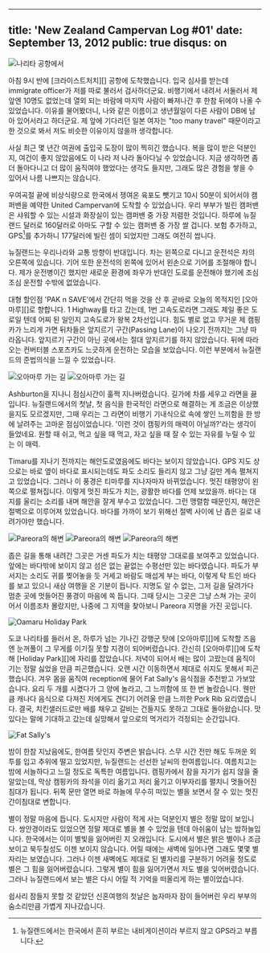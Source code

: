 ----
title: 'New Zealand Campervan Log #01'
date: September 13, 2012
public: true
disqus: on
----

![나리타 공항에서](/media/page/travel/new-zealand/newzealand-001.jpg)

아침 9시 반에 [크라이스트처치][] 공항에 도착했습니다.
입국 심사를 받는데 immigrate officer가 저를 따로 불러서 검사하더군요.
비행기에서 내려서 서둘러서 제 앞엔 10명도 없었는데 열외 되는 바람에 마지막 사람이 빠져나간 후 한참 뒤에야 나올 수 있었습니다.
이유를 물어봤더니, 나와 같은 이름이고 생년월일이 다른 사람이 DB에 남아 있어서라고 하더군요.
제 앞에 기다리던 일본 여자는 "too many travel" 때문이라고 한 것으로 봐서 저도 비슷한 이유이지 않을까 생각합니다.

사실 최근 몇 년간 여권에 출입국 도장이 많이 찍히긴 했습니다.
복을 많이 받은 덕분인지, 여건이 좋지 않았음에도 이 나라 저 나라 돌아다닐 수 있었습니다.
지금 생각하면 좀 더 돌아다니고 더 많이 움직여야 했었다는 생각도 들지만,
그래도 많은 경험을 쌓을 수 있어서 나름 나쁘지는 않습니다.

우여곡절 끝에 비상식량으로 한국에서 쟁여온 육포도 뺏기고 10시 50분이 되어서야 캠퍼밴을 예약한 United Campervan에 도착할 수 있었습니다.
우리 부부가 빌린 캠퍼밴은 샤워할 수 있는 시설과 화장실이 있는 캠퍼밴 중 가장 저렴한 것입니다.
하루에 뉴질랜드 달러로 160달러로 아마도 구할 수 있는 캠퍼밴 중 가장 쌀 겁니다.
보험 추가하고, GPS[^gps]를 추가하니 177달러에 빌린 셈이 되었지만 그래도 여전히 쌉니다.

[^gps]: 뉴질랜드에서는 한국에서 흔히 부르는 내비게이션이라 부르지 않고 GPS라고 부릅니다.

뉴질랜드는 우리나라와 교통 방향이 반대입니다.
차는 왼쪽으로 다니고 운전석은 차의 오른쪽에 있습니다.
기어 또한 운전석의 왼쪽에 있어서 왼손으로 기어를 조절해야 합니다.
제가 운전병이긴 했지만 새로운 환경에 좌우가 반대인 도로를 운전해야 했기에 조심조심 운전할 수밖에 없었습니다.

대형 할인점 'PAK n SAVE'에서 간단히 먹을 것을 산 후 곧바로 오늘의 목적지인 [오아마루][]로 향합니다.
1 Highway를 타고 갔는데, 1번 고속도로라면 그래도 제일 좋은 도로일 텐데 어찌 된 일인지 고속도로가 왕복 2차선입니다.
힘도 별로 없고 무거운 제 캠핑카가 느리게 가면 뒤차들은 앞지르기 구간(Passing Lane)이 나오기 전까지는 그냥 따라옵니다.
앞지르기 구간이 아닌 곳에서는 절대 앞지르기를 하지 않았습니다.
뒤에 따라오는 컨버터블 스포츠카도 느긋하게 운전하는 모습을 보았습니다.
이런 부분에서 뉴질랜드의 준법의식을 느낄 수 있었습니다.

![오아마루 가는 길](/media/page/travel/new-zealand/newzealand-002.jpg)
![오아마루 가는 길](/media/page/travel/new-zealand/newzealand-003.jpg)

Ashburton을 지나니 점심시간이 훌쩍 지나버렸습니다.
길가에 차를 세우고 라면을 끓입니다.
뉴질랜드에서의 첫날, 첫 음식을 한국적인 라면으로 해결하는 게 조금은 이상했을지도 모르겠지만,
그때 우리는 그 라면이 비행기 기내식으로 속에 쌓인 느끼함을 한 방에 날려주는 고마운 점심이었습니다.
'이런 것이 캠핑카의 매력이 아닐까?'라는 생각이 들었네요.
원할 때 쉬고, 먹고 싶을 때 먹고, 자고 싶을 때 잘 수 있는 자유를 누릴 수 있는 이 매력.

Timaru를 지나기 전까지는 해안도로였음에도 바다는 보이지 않았습니다.
GPS 지도 상으로는 바로 옆이 바다로 표시되는데도 파도 소리도 들리지 않고 그냥 길만 계속 펼쳐지고 있었습니다.
그러나 이 풍경은 티마루를 지나자마자 바뀌었습니다.
멋진 태평양이 왼쪽으로 펼쳐집니다.
이렇게 멋진 파도가 치는, 광활한 바다를 언제 보았을까.
바다는 대지를 울리는 소리를 내며 해안을 잘게 부수고 있었습니다.
그런 맹렬함 때문인지, 해안은 절벽으로 이루어져 있었습니다.
바다를 가까이 보기 위해선 절벽 사이에 난 좁은 길로 내려가야만 했습니다.

![Pareora의 해변](/media/page/travel/new-zealand/newzealand-006.jpg)
![Pareora의 해변](/media/page/travel/new-zealand/newzealand-008.jpg)
![Pareora의 해변](/media/page/travel/new-zealand/newzealand-010.jpg)

좁은 길을 통해 내려간 그곳은 거센 파도가 치는 태평양 그대로를 보여주고 있었습니다.
앞에는 바다밖에 보이지 않고 섬은 없는 끝없는 수평선만 있는 바다였습니다.
파도가 부서지는 소리도 귀를 찢어놓을 듯 거세고 바람도 매섭게 부는 바다,
이렇게 탁 트인 바다를 보고 있으니 새삼 여행을 온 기분이 듭니다.
지명도 알 수 없는, 그저 길을 달려가다 멈춘 곳에 멋들어진 풍경이 마음에 쏙 듭니다.
그때 당시는 그곳은 그냥 스쳐 가는 곳이어서 이름조차 몰랐지만,
나중에 그 지역을 찾아보니 Pareora 지명을 가진 곳입니다.

![Oamaru Holiday Park](/media/page/travel/new-zealand/newzealand-011.jpg)

도쿄 나리타를 들러서 온, 하루가 넘는 기나긴 강행군 탓에 [오아마루][]에 도착할 즈음엔 눈꺼풀이 그 무게를 이기질 못할 지경이 되어버렸습니다.
간신히 [오아마루][]에 도착해 [Holiday Park][]에 자리를 잡았습니다.
저녁이 되어서 배는 많이 고팠는데 움직이기는 정말 싫었을 만큼 피곤했습니다.
오랜 시간 이동하면서 제대로 쉬지도 못해서 피곤했습니다.
겨우 몸을 움직여 reception에 물어 Fat Sally's 음식점을 추천받고 가보았습니다.
요리 두 개를 시켰다가 그 양에 놀라고, 그 느끼함에 또 한 번 놀랐습니다.
웬만큼 캐나다 음식으로 다져진 저에게도 견디기 어려울 만큼 느끼한 Pork Rib 요리였습니다.
결국, 치킨샐러드로만 배를 채우고 갈비는 건들지도 못하고 그대로 돌아왔습니다.
맛있다는 말에 기대하고 갔는데 실망해서 앞으로의 먹거리가 걱정되는 순간입니다.

![Fat Sally's](/media/page/travel/new-zealand/newzealand-014.jpg)

밤이 한참 지났음에도, 한여름 탓인지 주변은 밝습니다.
스무 시간 전만 해도 두꺼운 외투를 입고 추위에 떨고 있었지만,
뉴질랜드는 선선한 날씨의 한여름입니다.
여름치고는 밤에 서늘하다고 느낄 정도로 독특한 여름입니다.
캠핑카에서 잠을 자기가 쉽지 않을 줄 알았는데,
막상 캠핑카의 좌석을 이리 옮기고 저리 옮기고 이부자리를 펼치니 멋들어진 침대가 됩니다.
뒤쪽 문만 열면 바로 하늘에 무수히 떠있는 별을 보면서 잘 수 있는 멋진 간이침대로 변합니다.

별이 정말 마음에 듭니다.
도시지만 사람이 적게 사는 덕분인지 별은 정말 많이 보입니다.
쌍안경이라도 있었으면 정말 제대로 별을 볼 수 있었을 텐데 아쉬움이 남는 밤하늘입니다.
한국에서는 이미 별빛을 잃어버린 지 오래입니다.
도시에서 별은 밝은 별이나 조금 보이고 북두칠성도 이젠 보이지 않습니다.
어릴 때에는 새벽에 일어나면 그래도 몇몇 별자리는 보였습니다.
그러나 이젠 새벽에도 제대로 된 별자리를 구분하기 어려울 정도로 별은 그 힘을 잃어버렸습니다.
그렇게 별이 힘을 잃어가면서 저도 별을 잊어버렸습니다.
그러나 뉴질랜드에서 보는 별은 다시 어릴 적 기억을 떠올리게 하는 별이었습니다.

쉽사리 잠들지 못할 것 같았던 신혼여행의 첫날은 눕자마자 잠이 들어버린 우리 부부의 숨소리만큼 가볍게 지나갔습니다.
